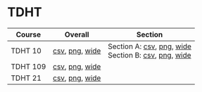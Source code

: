 # TDHT

| Course | Overall | Section |
| ------ | ------- | ------- |
| TDHT 10 | [csv](https://github.com/UCSD-Historical-Enrollment-Data/2023Fall/blob/main/overall/TDHT%2010.csv), [png](https://raw.githubusercontent.com/UCSD-Historical-Enrollment-Data/2023Fall/main/plot_overall/TDHT%2010.png), [wide](https://raw.githubusercontent.com/UCSD-Historical-Enrollment-Data/2023Fall/main/plot_overall_wide/TDHT%2010.png) | Section A: [csv](https://github.com/UCSD-Historical-Enrollment-Data/2023Fall/blob/main/section/TDHT%2010_A.csv), [png](https://raw.githubusercontent.com/UCSD-Historical-Enrollment-Data/2023Fall/main/plot_section/TDHT%2010_A.png), [wide](https://raw.githubusercontent.com/UCSD-Historical-Enrollment-Data/2023Fall/main/plot_section_wide/TDHT%2010_A.png)<br>Section B: [csv](https://github.com/UCSD-Historical-Enrollment-Data/2023Fall/blob/main/section/TDHT%2010_B.csv), [png](https://raw.githubusercontent.com/UCSD-Historical-Enrollment-Data/2023Fall/main/plot_section/TDHT%2010_B.png), [wide](https://raw.githubusercontent.com/UCSD-Historical-Enrollment-Data/2023Fall/main/plot_section_wide/TDHT%2010_B.png) |
| TDHT 109 | [csv](https://github.com/UCSD-Historical-Enrollment-Data/2023Fall/blob/main/overall/TDHT%20109.csv), [png](https://raw.githubusercontent.com/UCSD-Historical-Enrollment-Data/2023Fall/main/plot_overall/TDHT%20109.png), [wide](https://raw.githubusercontent.com/UCSD-Historical-Enrollment-Data/2023Fall/main/plot_overall_wide/TDHT%20109.png) |  |
| TDHT 21 | [csv](https://github.com/UCSD-Historical-Enrollment-Data/2023Fall/blob/main/overall/TDHT%2021.csv), [png](https://raw.githubusercontent.com/UCSD-Historical-Enrollment-Data/2023Fall/main/plot_overall/TDHT%2021.png), [wide](https://raw.githubusercontent.com/UCSD-Historical-Enrollment-Data/2023Fall/main/plot_overall_wide/TDHT%2021.png) |  |
